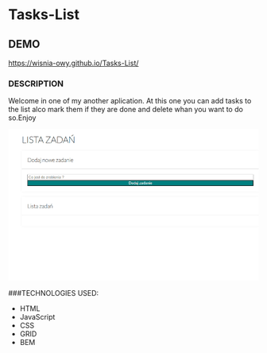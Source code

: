# Tasks-List
## DEMO
https://wisnia-owy.github.io/Tasks-List/
### DESCRIPTION
Welcome in one of my another aplication. 
At this one you can add tasks to the list alco mark them if they are done and delete whan you want to do so.Enjoy 

![gif](Images/gifvid.gif)

###TECHNOLOGIES USED:
- HTML
- JavaScript
- CSS
- GRID
- BEM
